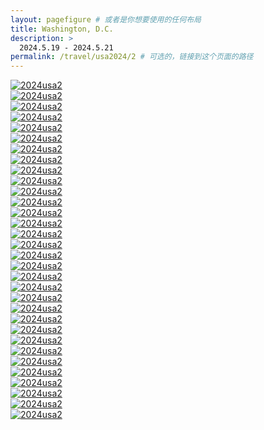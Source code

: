 ```yaml
---
layout: pagefigure # 或者是你想要使用的任何布局
title: Washington, D.C.
description: >
  2024.5.19 - 2024.5.21
permalink: /travel/usa2024/2 # 可选的，链接到这个页面的路径
---
```


<div class="figure-grid">
<div class="figure-grid-sizer"></div>
<div class="figure-grid-item">
        <a href="https://hobbyfigure.rayleigh-lin.top/2024usa2/_RAY5962.webp" data-lightbox="roadtrip" class="image-link">
        <img class="lozad" 
             data-src="https://hobbyfigure.rayleigh-lin.top/2024usa2c/_RAY5962.webp"
             alt="2024usa2"/>
        </a>
</div>
<div class="figure-grid-item">
        <a href="https://hobbyfigure.rayleigh-lin.top/2024usa2/_RAY5975.webp" data-lightbox="roadtrip" class="image-link">
        <img class="lozad" 
             data-src="https://hobbyfigure.rayleigh-lin.top/2024usa2c/_RAY5975.webp"
             alt="2024usa2"/>
        </a>
</div>
<div class="figure-grid-item">
        <a href="https://hobbyfigure.rayleigh-lin.top/2024usa2/_RAY5983.webp" data-lightbox="roadtrip" class="image-link">
        <img class="lozad" 
             data-src="https://hobbyfigure.rayleigh-lin.top/2024usa2c/_RAY5983.webp"
             alt="2024usa2"/>
        </a>
</div>
<div class="figure-grid-item">
        <a href="https://hobbyfigure.rayleigh-lin.top/2024usa2/_RAY5990.webp" data-lightbox="roadtrip" class="image-link">
        <img class="lozad" 
             data-src="https://hobbyfigure.rayleigh-lin.top/2024usa2c/_RAY5990.webp"
             alt="2024usa2"/>
        </a>
</div>
<div class="figure-grid-item">
        <a href="https://hobbyfigure.rayleigh-lin.top/2024usa2/_RAY6006.webp" data-lightbox="roadtrip" class="image-link">
        <img class="lozad" 
             data-src="https://hobbyfigure.rayleigh-lin.top/2024usa2c/_RAY6006.webp"
             alt="2024usa2"/>
        </a>
</div>
<div class="figure-grid-item">
        <a href="https://hobbyfigure.rayleigh-lin.top/2024usa2/_RAY6011.webp" data-lightbox="roadtrip" class="image-link">
        <img class="lozad" 
             data-src="https://hobbyfigure.rayleigh-lin.top/2024usa2c/_RAY6011.webp"
             alt="2024usa2"/>
        </a>
</div>
<div class="figure-grid-item">
        <a href="https://hobbyfigure.rayleigh-lin.top/2024usa2/_RAY6020.webp" data-lightbox="roadtrip" class="image-link">
        <img class="lozad" 
             data-src="https://hobbyfigure.rayleigh-lin.top/2024usa2c/_RAY6020.webp"
             alt="2024usa2"/>
        </a>
</div>
<div class="figure-grid-item">
        <a href="https://hobbyfigure.rayleigh-lin.top/2024usa2/_RAY6022.webp" data-lightbox="roadtrip" class="image-link">
        <img class="lozad" 
             data-src="https://hobbyfigure.rayleigh-lin.top/2024usa2c/_RAY6022.webp"
             alt="2024usa2"/>
        </a>
</div>
<div class="figure-grid-item">
        <a href="https://hobbyfigure.rayleigh-lin.top/2024usa2/_RAY6036.webp" data-lightbox="roadtrip" class="image-link">
        <img class="lozad" 
             data-src="https://hobbyfigure.rayleigh-lin.top/2024usa2c/_RAY6036.webp"
             alt="2024usa2"/>
        </a>
</div>
<div class="figure-grid-item">
        <a href="https://hobbyfigure.rayleigh-lin.top/2024usa2/_RAY6038.webp" data-lightbox="roadtrip" class="image-link">
        <img class="lozad" 
             data-src="https://hobbyfigure.rayleigh-lin.top/2024usa2c/_RAY6038.webp"
             alt="2024usa2"/>
        </a>
</div>
<div class="figure-grid-item">
        <a href="https://hobbyfigure.rayleigh-lin.top/2024usa2/_RAY6041.webp" data-lightbox="roadtrip" class="image-link">
        <img class="lozad" 
             data-src="https://hobbyfigure.rayleigh-lin.top/2024usa2c/_RAY6041.webp"
             alt="2024usa2"/>
        </a>
</div>
<div class="figure-grid-item">
        <a href="https://hobbyfigure.rayleigh-lin.top/2024usa2/_RAY6045.webp" data-lightbox="roadtrip" class="image-link">
        <img class="lozad" 
             data-src="https://hobbyfigure.rayleigh-lin.top/2024usa2c/_RAY6045.webp"
             alt="2024usa2"/>
        </a>
</div>
<div class="figure-grid-item">
        <a href="https://hobbyfigure.rayleigh-lin.top/2024usa2/_RAY6065.webp" data-lightbox="roadtrip" class="image-link">
        <img class="lozad" 
             data-src="https://hobbyfigure.rayleigh-lin.top/2024usa2c/_RAY6065.webp"
             alt="2024usa2"/>
        </a>
</div>
<div class="figure-grid-item">
        <a href="https://hobbyfigure.rayleigh-lin.top/2024usa2/_RAY6073.webp" data-lightbox="roadtrip" class="image-link">
        <img class="lozad" 
             data-src="https://hobbyfigure.rayleigh-lin.top/2024usa2c/_RAY6073.webp"
             alt="2024usa2"/>
        </a>
</div>
<div class="figure-grid-item">
        <a href="https://hobbyfigure.rayleigh-lin.top/2024usa2/_RAY6080.webp" data-lightbox="roadtrip" class="image-link">
        <img class="lozad" 
             data-src="https://hobbyfigure.rayleigh-lin.top/2024usa2c/_RAY6080.webp"
             alt="2024usa2"/>
        </a>
</div>
<div class="figure-grid-item">
        <a href="https://hobbyfigure.rayleigh-lin.top/2024usa2/_RAY6088.webp" data-lightbox="roadtrip" class="image-link">
        <img class="lozad" 
             data-src="https://hobbyfigure.rayleigh-lin.top/2024usa2c/_RAY6088.webp"
             alt="2024usa2"/>
        </a>
</div>
<div class="figure-grid-item">
        <a href="https://hobbyfigure.rayleigh-lin.top/2024usa2/_RAY6092.webp" data-lightbox="roadtrip" class="image-link">
        <img class="lozad" 
             data-src="https://hobbyfigure.rayleigh-lin.top/2024usa2c/_RAY6092.webp"
             alt="2024usa2"/>
        </a>
</div>
<div class="figure-grid-item">
        <a href="https://hobbyfigure.rayleigh-lin.top/2024usa2/_RAY6098.webp" data-lightbox="roadtrip" class="image-link">
        <img class="lozad" 
             data-src="https://hobbyfigure.rayleigh-lin.top/2024usa2c/_RAY6098.webp"
             alt="2024usa2"/>
        </a>
</div>
<div class="figure-grid-item">
        <a href="https://hobbyfigure.rayleigh-lin.top/2024usa2/_RAY6103.webp" data-lightbox="roadtrip" class="image-link">
        <img class="lozad" 
             data-src="https://hobbyfigure.rayleigh-lin.top/2024usa2c/_RAY6103.webp"
             alt="2024usa2"/>
        </a>
</div>
<div class="figure-grid-item">
        <a href="https://hobbyfigure.rayleigh-lin.top/2024usa2/_RAY6122.webp" data-lightbox="roadtrip" class="image-link">
        <img class="lozad" 
             data-src="https://hobbyfigure.rayleigh-lin.top/2024usa2c/_RAY6122.webp"
             alt="2024usa2"/>
        </a>
</div>
<div class="figure-grid-item">
        <a href="https://hobbyfigure.rayleigh-lin.top/2024usa2/_RAY6127.webp" data-lightbox="roadtrip" class="image-link">
        <img class="lozad" 
             data-src="https://hobbyfigure.rayleigh-lin.top/2024usa2c/_RAY6127.webp"
             alt="2024usa2"/>
        </a>
</div>
<div class="figure-grid-item">
        <a href="https://hobbyfigure.rayleigh-lin.top/2024usa2/_RAY6135.webp" data-lightbox="roadtrip" class="image-link">
        <img class="lozad" 
             data-src="https://hobbyfigure.rayleigh-lin.top/2024usa2c/_RAY6135.webp"
             alt="2024usa2"/>
        </a>
</div>
<div class="figure-grid-item">
        <a href="https://hobbyfigure.rayleigh-lin.top/2024usa2/_RAY6137.webp" data-lightbox="roadtrip" class="image-link">
        <img class="lozad" 
             data-src="https://hobbyfigure.rayleigh-lin.top/2024usa2c/_RAY6137.webp"
             alt="2024usa2"/>
        </a>
</div>
<div class="figure-grid-item">
        <a href="https://hobbyfigure.rayleigh-lin.top/2024usa2/_RAY6138.webp" data-lightbox="roadtrip" class="image-link">
        <img class="lozad" 
             data-src="https://hobbyfigure.rayleigh-lin.top/2024usa2c/_RAY6138.webp"
             alt="2024usa2"/>
        </a>
</div>
<div class="figure-grid-item">
        <a href="https://hobbyfigure.rayleigh-lin.top/2024usa2/_RAY6141.webp" data-lightbox="roadtrip" class="image-link">
        <img class="lozad" 
             data-src="https://hobbyfigure.rayleigh-lin.top/2024usa2c/_RAY6141.webp"
             alt="2024usa2"/>
        </a>
</div>
<div class="figure-grid-item">
        <a href="https://hobbyfigure.rayleigh-lin.top/2024usa2/_RAY6144.webp" data-lightbox="roadtrip" class="image-link">
        <img class="lozad" 
             data-src="https://hobbyfigure.rayleigh-lin.top/2024usa2c/_RAY6144.webp"
             alt="2024usa2"/>
        </a>
</div>
<div class="figure-grid-item">
        <a href="https://hobbyfigure.rayleigh-lin.top/2024usa2/_RAY6151.webp" data-lightbox="roadtrip" class="image-link">
        <img class="lozad" 
             data-src="https://hobbyfigure.rayleigh-lin.top/2024usa2c/_RAY6151.webp"
             alt="2024usa2"/>
        </a>
</div>
<div class="figure-grid-item">
        <a href="https://hobbyfigure.rayleigh-lin.top/2024usa2/_RAY6158.webp" data-lightbox="roadtrip" class="image-link">
        <img class="lozad" 
             data-src="https://hobbyfigure.rayleigh-lin.top/2024usa2c/_RAY6158.webp"
             alt="2024usa2"/>
        </a>
</div>
<div class="figure-grid-item">
        <a href="https://hobbyfigure.rayleigh-lin.top/2024usa2/_RAY6173.webp" data-lightbox="roadtrip" class="image-link">
        <img class="lozad" 
             data-src="https://hobbyfigure.rayleigh-lin.top/2024usa2c/_RAY6173.webp"
             alt="2024usa2"/>
        </a>
</div>
<div class="figure-grid-item">
        <a href="https://hobbyfigure.rayleigh-lin.top/2024usa2/_RAY6194.webp" data-lightbox="roadtrip" class="image-link">
        <img class="lozad" 
             data-src="https://hobbyfigure.rayleigh-lin.top/2024usa2c/_RAY6194.webp"
             alt="2024usa2"/>
        </a>
</div>
<div class="figure-grid-item">
        <a href="https://hobbyfigure.rayleigh-lin.top/2024usa2/_RAY6196.webp" data-lightbox="roadtrip" class="image-link">
        <img class="lozad" 
             data-src="https://hobbyfigure.rayleigh-lin.top/2024usa2c/_RAY6196.webp"
             alt="2024usa2"/>
        </a>
</div>
<div class="figure-grid-item">
        <a href="https://hobbyfigure.rayleigh-lin.top/2024usa2/_RAY6225.webp" data-lightbox="roadtrip" class="image-link">
        <img class="lozad" 
             data-src="https://hobbyfigure.rayleigh-lin.top/2024usa2c/_RAY6225.webp"
             alt="2024usa2"/>
        </a>
</div>
</div>